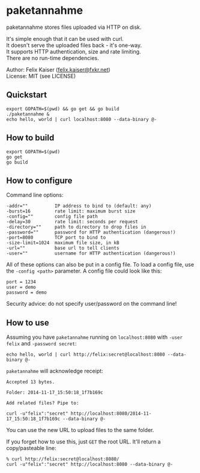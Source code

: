 # paketannahme

paketannahme stores files uploaded via HTTP on disk.

It's simple enough that it can be used with curl.</br>
It doesn't serve the uploaded files back - it's one-way.</br>
It supports HTTP authentication, size and rate limiting.</br>
There are no run-time dependencies.</br>

Author: Felix Kaiser (felix.kaiser@fxkr.net)</br>
License: MIT (see LICENSE)


## Quickstart

    export GOPATH=$(pwd) && go get && go build
    ./paketannahme &
    echo hello, world | curl localhost:8080 --data-binary @-


## How to build

    export GOPATH=$(pwd)
    go get
    go build


## How to configure

Command line options:

    -addr=""          IP address to bind to (default: any)
    -burst=16         rate limit: maximum burst size
    -config=""        config file path
    -delay=30         rate limit: seconds per request
    -directory=""     path to directory to drop files in
    -password=""      password for HTTP authentication (dangerous!)
    -port=8080        TCP port to bind to
    -size-limit=1024  maximum file size, in kB
    -url=""           base url to tell clients
    -user=""          username for HTTP authentication (dangerous!)

All of these options can also be put in a config file.
To load a config file, use the `-config <path>` parameter.
A config file could look like this:

    port = 1234
    user = demo
    password = demo

Security advice: do not specify user/password on the command line!


## How to use

Assuming you have `paketannahme` running on `localhost:8080` with `-user felix` and `-password secret`:

    echo hello, world | curl http://felix:secret@localhost:8080 --data-binary @-

`paketannahme` will acknowledge receipt:

    Accepted 13 bytes.

    Folder: 2014-11-17_15:50:18_1f7b169c

    Add related files? Pipe to:

    curl -u"felix":"secret" http://localhost:8080/2014-11-17_15:50:18_1f7b169c --data-binary @-

You can use the new URL to upload files to the same folder.

If you forget how to use this, just `GET` the root URL. It'll return a copy/pasteable line:

    % curl http://felix:secret@localhost:8080/
    curl -u"felix":"secret" http://localhost:8080 --data-binary @-
